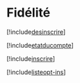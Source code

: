 # Fidélité

[!include[desinscrire](fidelite.desinscrire.autogen.md)]

[!include[etatducompte](fidelite.etatducompte.autogen.md)]

[!include[inscrire](fidelite.inscrire.autogen.md)]

[!include[listeopt-ins](fidelite.listeopt-ins.autogen.md)]




